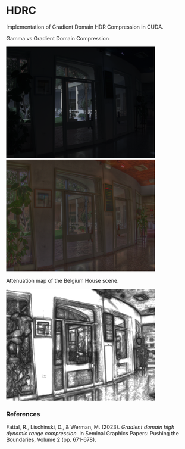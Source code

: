 # HDRC
Implementation of Gradient Domain HDR Compression in CUDA.

Gamma vs Gradient Domain Compression

<img src="output/belgium_ldr_gamma.png" width="400"/>  <img src="output/belgium_ldr_norm.png" width="400"/>

Attenuation map of the Belgium House scene.

<img src="./output/belgium_attenuation.png" alt="belgium_attenuation" width="400">

### References
Fattal, R., Lischinski, D., & Werman, M. (2023). _Gradient domain high dynamic range compression._ In Seminal Graphics Papers: Pushing the Boundaries, Volume 2 (pp. 671-678).
